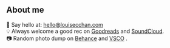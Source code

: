 ## About me

👋 Say hello at: hello@louisecchan.com <br />
💡 Always welcome a good rec on <a href="https://www.goodreads.com/user/show/8620918-louise" target="_blank">Goodreads</a> and <a href="https://soundcloud.com/louisecchan" target="_blank">SoundCloud</a>.<br />
📷 Random photo dump on <a href="https://behance.net/louisecchan" target="_blank">Behance</a> and <a href="https://vsco.co/louise-chan/" target="_blank">VSCO</a>  .
